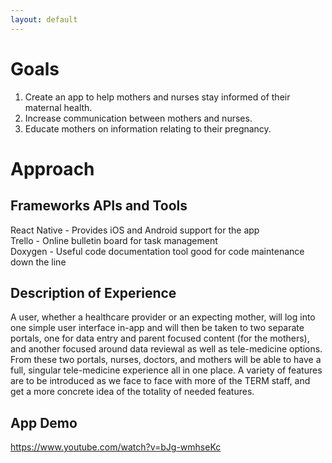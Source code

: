```yaml
---
layout: default
---
```



# Goals
1. Create an app to help mothers and nurses stay informed of their maternal health.
2. Increase communication between mothers and nurses.
3. Educate mothers on information relating to their pregnancy.

# Approach

## Frameworks APIs and Tools

  React Native - Provides iOS and Android support for the app<br />
  Trello - Online bulletin board for task management<br />
  Doxygen - Useful code documentation tool good for code maintenance down the line<br />

## Description of Experience

  A user, whether a healthcare provider or an expecting mother, will log into one simple user interface 
  in-app and will then be taken to two separate portals, one for data entry and parent 
  focused content (for the mothers), and another focused around data reviewal as well as 
  tele-medicine options. From these two portals, nurses, doctors, and mothers will be able to have 
  a full, singular tele-medicine experience all in one place. A variety of features are to be introduced 
  as we face to face with more of the TERM staff, and get a more concrete idea of the totality of
  needed features.


## App Demo ##
https://www.youtube.com/watch?v=bJg-wmhseKc
